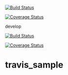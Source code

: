 [![Build Status](https://travis-ci.org/jiita/travis_sample.svg?branch=master)](https://travis-ci.org/jiita/travis_sample)

[![Coverage Status](https://coveralls.io/repos/github/jiita/travis_sample/badge.svg?branch=master)](https://coveralls.io/github/jiita/travis_sample?branch=master)

develop

[![Build Status](https://travis-ci.org/jiita/travis_sample.svg?branch=develop)](https://travis-ci.org/jiita/travis_sample)

[![Coverage Status](https://coveralls.io/repos/github/jiita/travis_sample/badge.svg?branch=develop)](https://coveralls.io/github/jiita/travis_sample?branch=develop)

# travis_sample

